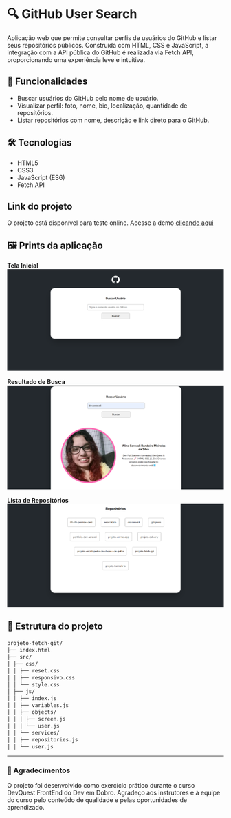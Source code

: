 # 🔍 GitHub User Search
Aplicação web que permite consultar perfis de usuários do GitHub e listar seus repositórios públicos.
Construída com HTML, CSS e JavaScript, a integração com a API pública do GitHub é realizada via Fetch API, proporcionando uma experiência leve e intuitiva.

## 🚀 Funcionalidades
- Buscar usuários do GitHub pelo nome de usuário.
- Visualizar perfil: foto, nome, bio, localização, quantidade de repositórios.
- Listar repositórios com nome, descrição e link direto para o GitHub.

## 🛠 Tecnologias
- HTML5
- CSS3
- JavaScript (ES6)
- Fetch API

## Link do projeto
O projeto está disponível para teste online. Acesse a demo [clicando aqui](https://devseravali.github.io/projeto-fetch-git/)


## 🖼 Prints da aplicação
**Tela Inicial**
<img src="src/images/tela-inicial.png">

**Resultado de Busca**
<img src="src/images/resultado-de-busca.png">

**Lista de Repositórios**
<img src="src/images/lista-de-repositorios.png">

## 📂 Estrutura do projeto
```
projeto-fetch-git/
├── index.html
├── src/
│ ├── css/
│ │ ├── reset.css
│ │ ├── responsivo.css
│ │ └── style.css
│ ├── js/
│ │ ├── index.js
│ │ ├── variables.js
│ │ ├── objects/
│ │ │ ├── screen.js
│ │ │ └── user.js
│ │ └── services/
│ │ ├── repositories.js
│ │ └── user.js
```
_ _ _ 

### 🙏 Agradecimentos
O projeto foi desenvolvido como exercício prático durante o curso DevQuest FrontEnd do Dev em Dobro.
Agradeço aos instrutores e à equipe do curso pelo conteúdo de qualidade e pelas oportunidades de aprendizado.